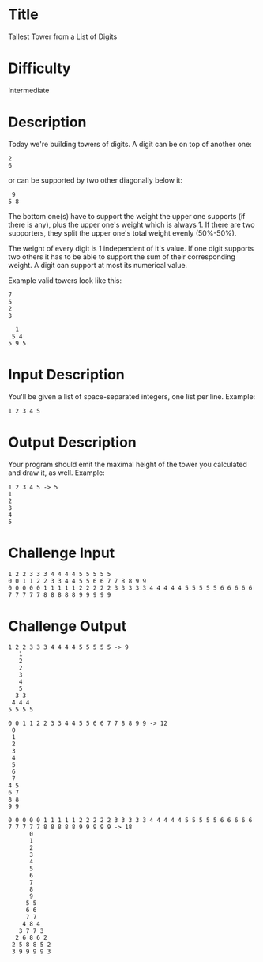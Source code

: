 # Title

Tallest Tower from a List of Digits

# Difficulty

Intermediate

# Description

Today we're building towers of digits. A digit can be on top of another one:

    2
    6

or can be supported by two other diagonally below it:

     9
    5 8

The bottom one(s) have to support the weight the upper one supports (if there is any), plus the upper one's weight which is always 1. If there are two supporters, they split the upper one's total weight evenly (50%-50%).

The weight of every digit is 1 independent of it's value. If one digit supports two others it has to be able to support the sum of their corresponding weight. A digit can support at most its numerical value.

Example valid towers look like this:

    7
    5
    2
    3

      1
     5 4
    5 9 5

# Input Description

You'll be given a list of space-separated integers, one list per line. Example:

    1 2 3 4 5

# Output Description

Your program should emit the maximal height of the tower you calculated and draw it, as well. Example:

    1 2 3 4 5 -> 5
    1
    2
    3
    4 
    5

# Challenge Input

    1 2 2 3 3 3 4 4 4 4 5 5 5 5 5
    0 0 1 1 2 2 3 3 4 4 5 5 6 6 7 7 8 8 9 9
    0 0 0 0 0 1 1 1 1 1 2 2 2 2 2 3 3 3 3 3 4 4 4 4 4 5 5 5 5 5 6 6 6 6 6 7 7 7 7 7 8 8 8 8 8 9 9 9 9 9

# Challenge Output

    1 2 2 3 3 3 4 4 4 4 5 5 5 5 5 -> 9
       1
       2
       2
       3
       4
       5
      3 3
     4 4 4
    5 5 5 5

    0 0 1 1 2 2 3 3 4 4 5 5 6 6 7 7 8 8 9 9 -> 12
     0
     1
     2
     3
     4
     5
     6
     7
    4 5
    6 7
    8 8
    9 9

    0 0 0 0 0 1 1 1 1 1 2 2 2 2 2 3 3 3 3 3 4 4 4 4 4 5 5 5 5 5 6 6 6 6 6 7 7 7 7 7 8 8 8 8 8 9 9 9 9 9 -> 18
          0
          1
          2
          3
          4
          5
          6
          7
          8
          9
         5 5
         6 6
         7 7
        4 8 4
       3 7 7 3
      2 6 8 6 2
     2 5 8 8 5 2
     3 9 9 9 9 3
